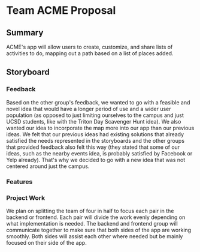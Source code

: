 # Team ACME Proposal

## Summary
ACME's app will allow users to create, customize, and share lists of activities to do, mapping out a path based on a list of places added.

## Storyboard


### Feedback
Based on the other group's feedback, we wanted to go with a feasible and novel idea that would have a longer period of use and a wider user population (as opposed to just limiting ourselves to the campus and just UCSD students, like with the Triton Day Scavenger Hunt idea). We also wanted our idea to incorporate the map more into our app than our previous ideas. We felt that our previous ideas had existing solutions that already satisfied the needs represented in the storyboards and the other groups that provided feedback also felt this way (they stated that some of our ideas, such as the nearby events idea, is probably satisfied by Facebook or Yelp already). That's why we decided to go with a new idea that was not centered around just the campus.

### Features

### Project Work
We plan on splitting the team of four in half to focus each pair in the backend or frontend. Each pair will divide the work evenly depending on what implementation is needed. The backend and frontend group will communicate together to make sure that both sides of the app are working smoothly. Both sides will assist each other where needed but be mainly focused on their side of the app.
